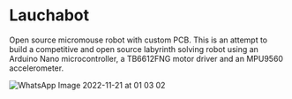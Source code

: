 # Lauchabot
Open source micromouse robot with custom PCB.
This is an attempt to build a competitive and open source labyrinth solving robot using an Arduino Nano microcontroller, a TB6612FNG motor driver and an MPU9560 accelerometer.

![WhatsApp Image 2022-11-21 at 01 03 02](https://user-images.githubusercontent.com/118699771/202963082-9680690d-8028-40b6-bd9f-151fc9fe7d70.jpeg)
